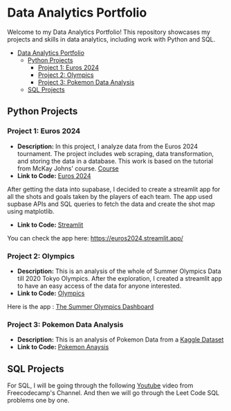 # Data Analytics Portfolio

Welcome to my Data Analytics Portfolio! This repository showcases my projects and skills in data analytics, including work with Python and SQL.

- [Data Analytics Portfolio](#data-analytics-portfolio)
  - [Python Projects](#python-projects)
    - [Project 1: Euros 2024](#project-1-euros-2024)
    - [Project 2: Olympics](#project-2-olympics)
    - [Project 3: Pokemon Data Analysis](#project-3-pokemon-data-analysis)
  - [SQL Projects](#sql-projects)



## Python Projects
### Project 1: Euros 2024
- **Description:** In this project, I analyze data from the Euros 2024 tournament. The project includes web scraping, data transformation, and storing the data in a database. This work is based on the tutorial from McKay Johns' course. [Course](https://mckay-s-site.thinkific.com)
- **Link to Code:** [Euros 2024](https://github.com/probablyvivek/Data-Analytics-Portfolio/tree/main/Python-Projects/Euros)

After getting the data into supabase, I decided to create a streamlit app for all the shots and goals taken by the players of each team.
The app used supbase APIs and SQL queries to fetch the data and create the shot map using matplotlib.
- **Link to Code:** [Streamlit](https://github.com/probablyvivek/Streamlit)

You can check the app here: https://euros2024.streamlit.app/

### Project 2: Olympics
- **Description:** This is an analysis of the whole of Summer Olympics Data till 2020 Tokyo Olympics. After the exploration, I created a streamlit app to have an easy access of the data for anyone interested.
- **Link to Code:** [Olympics](https://github.com/probablyvivek/Data-Analytics-Portfolio/tree/main/Python-Projects/Olympics)

Here is the app : [The Summer Olympics Dashboard](https://summerolympics.streamlit.app/)

### Project 3: Pokemon Data Analysis
- **Description:** This is an analysis of Pokemon Data from a [Kaggle Dataset](https://www.kaggle.com/datasets/abcsds/pokemon)
- **Link to Code:** [Pokemon Anaysis](https://github.com/probablyvivek/Data-Analytics-Portfolio/tree/main/Python%20Projects/Pokemon%20Analysis)



## SQL Projects

For SQL, I will be going through the following [Youtube](https://www.youtube.com/watch?v=qw--VYLpxG4&t=668s) video from Freecodecamp's Channel. And then we will go through the Leet Code SQL problems one by one.


